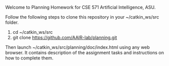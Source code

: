 Welcome to Planning Homework for CSE 571 Artificial Intelligence, ASU.

Follow the following steps to clone this repository in your ~/catkin_ws/src folder.

1. cd ~/catkin_ws/src 
2. git clone https://github.com/AAIR-lab/planning.git

Then launch ~/catkin_ws/src/planning/doc/index.html using any web browser. It contains description of the assignment tasks and instructions on how to complete them.